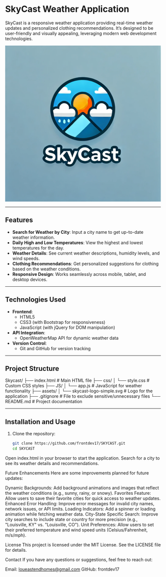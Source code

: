 # SkyCast Weather Application

SkyCast is a responsive weather application providing real-time weather updates and personalized clothing recommendations. It’s designed to be user-friendly and visually appealing, leveraging modern web development technologies.

![SkyCast Logo](./assets/skycast-logo-simple.svg)

---

## Features
- **Search for Weather by City**: Input a city name to get up-to-date weather information.
- **Daily High and Low Temperatures**: View the highest and lowest temperatures for the day.
- **Weather Details**: See current weather descriptions, humidity levels, and wind speeds.
- **Clothing Recommendations**: Get personalized suggestions for clothing based on the weather conditions.
- **Responsive Design**: Works seamlessly across mobile, tablet, and desktop devices.

---

## Technologies Used
- **Frontend**:
  - HTML5
  - CSS3 (with Bootstrap for responsiveness)
  - JavaScript (with jQuery for DOM manipulation)
- **API Integration**:
  - OpenWeatherMap API for dynamic weather data
- **Version Control**:
  - Git and GitHub for version tracking

---

## Project Structure

Skycast/
├── index.html                      # Main HTML file
├── css/
│   └── style.css                   # Custom CSS styles
├── JS/
│   └── app.js                      # JavaScript for weather functionality
├── assets/
│   └── skycast-logo-simple.svg     # Logo for the application
├── .gitignore                      # File to exclude sensitive/unnecessary files
└── README.md                       # Project documentation

---

## Installation and Usage
1. Clone the repository:
   ```bash
   git clone https://github.com/frontdev17/SKYCAST.git
   cd SKYCAST
Open index.html in your browser to start the application.
Search for a city to see its weather details and recommendations.


Future Enhancements
Here are some improvements planned for future updates:

Dynamic Backgrounds:
Add background animations and images that reflect the weather conditions (e.g., sunny, rainy, or snowy).
Favorites Feature:
Allow users to save their favorite cities for quick access to weather updates.
Enhanced Error Handling:
Improve error messages for invalid city names, network issues, or API limits.
Loading Indicators:
Add a spinner or loading animation while fetching weather data.
City-State Specific Search:
Improve city searches to include state or country for more precision (e.g., "Louisville, KY" vs. "Louisville, CO").
Unit Preferences:
Allow users to set their preferred temperature and wind speed units (Celsius/Fahrenheit, m/s/mph).

License
This project is licensed under the MIT License. See the LICENSE file for details.

Contact
If you have any questions or suggestions, feel free to reach out:

Email: loueastendhomes@gmail.com
GitHub: frontdev17
